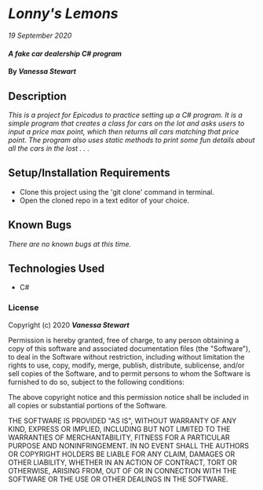 # _Lonny's Lemons_

_19 September 2020_

#### _A fake car dealership C# program_

#### By _**Vanessa Stewart**_

## Description

_This is a project for Epicodus to practice setting up a C# program. It is a simple program that creates a class for cars on the lot and asks users to input a price max point, which then returns all cars matching that price point. The program also uses static methods to print some fun details about all the cars in the lost . . ._

## Setup/Installation Requirements

* Clone this project using the 'git clone' command in terminal.
* Open the cloned repo in a text editor of your choice.

## Known Bugs

_There are no known bugs at this time._

## Technologies Used

* C#

### License

Copyright (c) 2020 **_Vanessa Stewart_**

Permission is hereby granted, free of charge, to any person obtaining a copy of this software and associated documentation files (the "Software"), to deal in the Software without restriction, including without limitation the rights to use, copy, modify, merge, publish, distribute, sublicense, and/or sell copies of the Software, and to permit persons to whom the Software is furnished to do so, subject to the following conditions:

The above copyright notice and this permission notice shall be included in all copies or substantial portions of the Software.

THE SOFTWARE IS PROVIDED "AS IS", WITHOUT WARRANTY OF ANY KIND, EXPRESS OR IMPLIED, INCLUDING BUT NOT LIMITED TO THE WARRANTIES OF MERCHANTABILITY, FITNESS FOR A PARTICULAR PURPOSE AND NONINFRINGEMENT. IN NO EVENT SHALL THE AUTHORS OR COPYRIGHT HOLDERS BE LIABLE FOR ANY CLAIM, DAMAGES OR OTHER LIABILITY, WHETHER IN AN ACTION OF CONTRACT, TORT OR OTHERWISE, ARISING FROM, OUT OF OR IN CONNECTION WITH THE SOFTWARE OR THE USE OR OTHER DEALINGS IN THE SOFTWARE.
